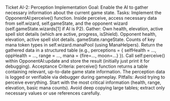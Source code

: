 Ticket AI-2: Perception Implementation
Goal: Enable the AI to gather necessary information about the current game state.
Tasks:
Implement the OpponentAI:perceive() function.
Inside perceive, access necessary data from self.wizard, self.gameState, and the opponent wizard (self.gameState.wizards[1] if AI is P2). Gather:
Own health, elevation, active spell slot details (which are active, progress, isShield).
Opponent health, elevation, active spell slot details.
gameState.rangeState.
Counts of key mana token types in self.wizard.manaPool (using ManaHelpers).
Return the gathered data in a structured table (e.g., perceptions = { selfHealth = ..., oppHealth = ..., range = ..., mana = {fire=..., moon=...} }).
Call self:perceive() within OpponentAI:update and store the result (initially just print it for debugging).
Acceptance Criteria:
perceive() function returns a table containing relevant, up-to-date game state information.
The perception data is logged or verifiable via debugger during gameplay.
Pitfalls: Avoid trying to perceive everything. Start with the most critical information (health, range, elevation, basic mana counts). Avoid deep copying large tables; extract only necessary values or use references carefully.
